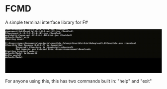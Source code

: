 # FCMD
A simple terminal interface library for F#

![FCMD Demo](FCMD_Demo.gif)

For anyone using this, this has two commands built in: "help" and "exit"
